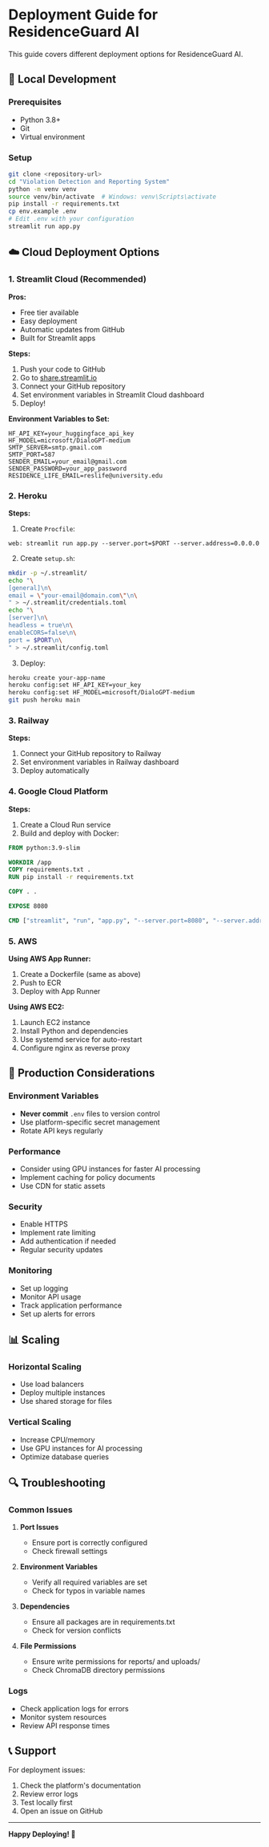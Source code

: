 # Deployment Guide for ResidenceGuard AI

This guide covers different deployment options for ResidenceGuard AI.

## 🚀 Local Development

### Prerequisites
- Python 3.8+
- Git
- Virtual environment

### Setup
```bash
git clone <repository-url>
cd "Violation Detection and Reporting System"
python -m venv venv
source venv/bin/activate  # Windows: venv\Scripts\activate
pip install -r requirements.txt
cp env.example .env
# Edit .env with your configuration
streamlit run app.py
```

## ☁️ Cloud Deployment Options

### 1. Streamlit Cloud (Recommended)

**Pros:**
- Free tier available
- Easy deployment
- Automatic updates from GitHub
- Built for Streamlit apps

**Steps:**
1. Push your code to GitHub
2. Go to [share.streamlit.io](https://share.streamlit.io)
3. Connect your GitHub repository
4. Set environment variables in Streamlit Cloud dashboard
5. Deploy!

**Environment Variables to Set:**
```
HF_API_KEY=your_huggingface_api_key
HF_MODEL=microsoft/DialoGPT-medium
SMTP_SERVER=smtp.gmail.com
SMTP_PORT=587
SENDER_EMAIL=your_email@gmail.com
SENDER_PASSWORD=your_app_password
RESIDENCE_LIFE_EMAIL=reslife@university.edu
```

### 2. Heroku

**Steps:**
1. Create `Procfile`:
```
web: streamlit run app.py --server.port=$PORT --server.address=0.0.0.0
```

2. Create `setup.sh`:
```bash
mkdir -p ~/.streamlit/
echo "\
[general]\n\
email = \"your-email@domain.com\"\n\
" > ~/.streamlit/credentials.toml
echo "\
[server]\n\
headless = true\n\
enableCORS=false\n\
port = $PORT\n\
" > ~/.streamlit/config.toml
```

3. Deploy:
```bash
heroku create your-app-name
heroku config:set HF_API_KEY=your_key
heroku config:set HF_MODEL=microsoft/DialoGPT-medium
git push heroku main
```

### 3. Railway

**Steps:**
1. Connect your GitHub repository to Railway
2. Set environment variables in Railway dashboard
3. Deploy automatically

### 4. Google Cloud Platform

**Steps:**
1. Create a Cloud Run service
2. Build and deploy with Docker:

```dockerfile
FROM python:3.9-slim

WORKDIR /app
COPY requirements.txt .
RUN pip install -r requirements.txt

COPY . .

EXPOSE 8080

CMD ["streamlit", "run", "app.py", "--server.port=8080", "--server.address=0.0.0.0"]
```

### 5. AWS

**Using AWS App Runner:**
1. Create a Dockerfile (same as above)
2. Push to ECR
3. Deploy with App Runner

**Using AWS EC2:**
1. Launch EC2 instance
2. Install Python and dependencies
3. Use systemd service for auto-restart
4. Configure nginx as reverse proxy

## 🔧 Production Considerations

### Environment Variables
- **Never commit** `.env` files to version control
- Use platform-specific secret management
- Rotate API keys regularly

### Performance
- Consider using GPU instances for faster AI processing
- Implement caching for policy documents
- Use CDN for static assets

### Security
- Enable HTTPS
- Implement rate limiting
- Add authentication if needed
- Regular security updates

### Monitoring
- Set up logging
- Monitor API usage
- Track application performance
- Set up alerts for errors

## 📊 Scaling

### Horizontal Scaling
- Use load balancers
- Deploy multiple instances
- Use shared storage for files

### Vertical Scaling
- Increase CPU/memory
- Use GPU instances for AI processing
- Optimize database queries

## 🔍 Troubleshooting

### Common Issues

1. **Port Issues**
   - Ensure port is correctly configured
   - Check firewall settings

2. **Environment Variables**
   - Verify all required variables are set
   - Check for typos in variable names

3. **Dependencies**
   - Ensure all packages are in requirements.txt
   - Check for version conflicts

4. **File Permissions**
   - Ensure write permissions for reports/ and uploads/
   - Check ChromaDB directory permissions

### Logs
- Check application logs for errors
- Monitor system resources
- Review API response times

## 📞 Support

For deployment issues:
1. Check the platform's documentation
2. Review error logs
3. Test locally first
4. Open an issue on GitHub

---

**Happy Deploying! 🚀** 